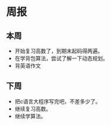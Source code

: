 # 周报
## 本周
* 开始复习高数了，到期末起码得两遍。
* 在学背包算法，尝试了解一下动态规划。
* 背英语作文
## 下周
* 把c语言大程序写完吧，不差多少了。
* 继续复习高数。
* 继续学算法。
